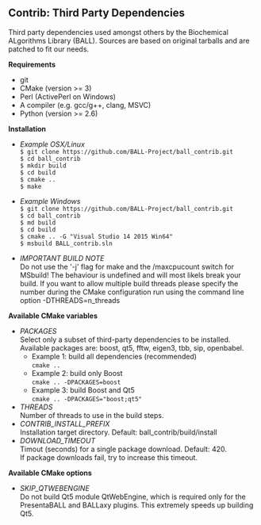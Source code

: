 ## Contrib: Third Party Dependencies

Third party dependencies used amongst others by the Biochemical ALgorithms Library (BALL). 
Sources are based on original tarballs and are patched to fit our needs.

**Requirements**  
- git 
- CMake (version >= 3)
- Perl (ActivePerl on Windows)
- A compiler (e.g. gcc/g++, clang, MSVC) 
- Python (version >= 2.6)

**Installation**  
- *Example OSX/Linux*  
  `$ git clone https://github.com/BALL-Project/ball_contrib.git`   
  `$ cd ball_contrib`  
  `$ mkdir build`  
  `$ cd build`  
  `$ cmake ..`  
  `$ make`  
 
- *Example Windows*  
  `$ git clone https://github.com/BALL-Project/ball_contrib.git`   
  `$ cd ball_contrib`  
  `$ md build`  
  `$ cd build`  
  `$ cmake .. -G "Visual Studio 14 2015 Win64"`  
  `$ msbuild BALL_contrib.sln`  

- *IMPORTANT BUILD NOTE*  
Do not use the '-j' flag for make and the /maxcpucount switch for MSbuild!
The behaviour is undefined and will most likels break your build.
If you want to allow multiple build threads please specify the number during the
CMake configuration run using the command line option -DTHREADS=n_threads  

**Available CMake variables**  
 - *PACKAGES*  
   Select only a subset of third-party dependencies to be installed.  
   Available packages are: boost, qt5, fftw, eigen3, tbb, sip, openbabel.
   * Example 1: build all dependencies (recommended)  
     `cmake ..`
   * Example 2: build only Boost  
     `cmake .. -DPACKAGES=boost`  
   * Example 3: build Boost and Qt5  
     `cmake .. -DPACKAGES="boost;qt5"`  
 - *THREADS*   
   Number of threads to use in the build steps.  
 - *CONTRIB_INSTALL_PREFIX*  
   Installation target directory. Default: ball_contrib/build/install  
 - *DOWNLOAD_TIMEOUT*  
   Timout (seconds) for a single package download. Default: 420.  
   If package downloads fail, try to increase this timeout.  
   
**Available CMake options**  
 - *SKIP_QTWEBENGINE*  
   Do not build Qt5 module QtWebEngine, which is required only for the PresentaBALL and BALLaxy plugins. This extremely speeds up building Qt5.
